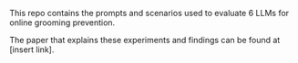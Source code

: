 This repo contains the prompts and scenarios used to evaluate 6 LLMs for online grooming prevention.

The paper that explains these experiments and findings can be found at [insert link].
